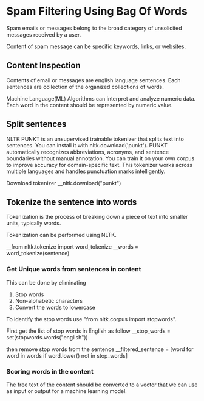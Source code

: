 # Spam Filtering Using Bag Of Words
Spam emails or messages belong to the broad category of unsolicited messages received by a user.

Content of spam message can be specific keywords, links, or websites.

## Content Inspection
Contents of email or messages are english language sentences. Each sentences are collection of the organized collections of words.

Machine Language(ML) Algorithms can interpret and analyze numeric data. Each word in the content should be represented by numeric value.

## Split sentences
NLTK PUNKT is an unsupervised trainable tokenizer that splits text into sentences. You can install it with nltk.download('punkt'). PUNKT automatically recognizes abbreviations, acronyms, and sentence boundaries without manual annotation. You can train it on your own corpus to improve accuracy for domain-specific text. This tokenizer works across multiple languages and handles punctuation marks intelligently.

Download tokenizer
__nltk.download("punkt")

## Tokenize the sentence into words
Tokenization is the process of breaking down a piece of text into smaller units, typically words.

Tokenization can be performed using NLTK.

__from nltk.tokenize import word_tokenize
__words = word_tokenize(sentence)

### Get Unique words from sentences in content
This can be done by eliminating
1. Stop words
2. Non-alphabetic characters
3. Convert the words to lowercase

To identify the stop words use "from nltk.corpus import stopwords".

First get the list of stop words in English as follow
__stop_words = set(stopwords.words("english"))

then remove stop words from the sentence
__filtered_sentence = [word for word in words if word.lower() not in stop_words]

### Scoring words in the content
The free text of the content should be converted to a vector that we can use as input or output for a machine learning model.


